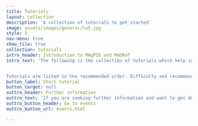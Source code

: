 ```yaml
---
title: Tutorials
layout: collection
description: 'A collection of tutorials to get started'
image: assets/images/generic/lu5.jpg
style: 5
nav-menu: true
show_tile: true
collection: tutorials
intro_header: Introduction to MAgPIE and MADRaT
intro_text: 'The following is the collection of tutorials which help in getting accquainted with the MAgPIE global land system framework as well as with the MADRaT   data preprocessing framework. The latter is used in MAgPIE to preprocess the input data, but also can be used independently for other data processing tasks.


Tutorials are listed in the recommended order. Difficulty and recommended experience level are indicated in the title.'
button_label: Start tutorial
button_target: null
outtro_header: Further information
outtro_text: 'If you are seeking further information and want to get deeper involved in the MAgPIE and MADRaT development you can have a look at our events page where you can find dates of regular community events as well as the upcoming workshops or related conferences.'
outtro_button_header: Go to events
outtro_button_url: events.html

---
```


